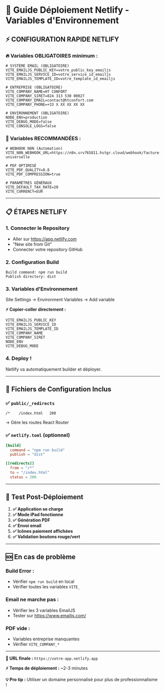 # 🚀 Guide Déploiement Netlify - Variables d'Environnement

## ⚡ CONFIGURATION RAPIDE NETLIFY

### 🔥 Variables OBLIGATOIRES minimum :

```env
# SYSTÈME EMAIL (OBLIGATOIRE)
VITE_EMAILJS_PUBLIC_KEY=votre_public_key_emailjs
VITE_EMAILJS_SERVICE_ID=votre_service_id_emailjs
VITE_EMAILJS_TEMPLATE_ID=votre_template_id_emailjs

# ENTREPRISE (OBLIGATOIRE)
VITE_COMPANY_NAME=HT CONFORT
VITE_COMPANY_SIRET=824 313 530 00027
VITE_COMPANY_EMAIL=contact@htconfort.com
VITE_COMPANY_PHONE=+33 X XX XX XX XX

# ENVIRONNEMENT (OBLIGATOIRE)
NODE_ENV=production
VITE_DEBUG_MODE=false
VITE_CONSOLE_LOGS=false
```

### 🎯 Variables RECOMMANDÉES :

```env
# WEBHOOK N8N (Automation)
VITE_N8N_WEBHOOK_URL=https://n8n.srv765811.hstgr.cloud/webhook/facture-universelle

# PDF OPTIMISÉ
VITE_PDF_QUALITY=0.8
VITE_PDF_COMPRESSION=true

# PARAMÈTRES GÉNÉRAUX
VITE_DEFAULT_TAX_RATE=20
VITE_CURRENCY=EUR
```

---

## 📋 ÉTAPES NETLIFY

### 1. **Connecter le Repository**
- Aller sur https://app.netlify.com
- "New site from Git"
- Connecter votre repository GitHub

### 2. **Configuration Build**
```
Build command: npm run build
Publish directory: dist
```

### 3. **Variables d'Environnement**
Site Settings → Environment Variables → Add variable

**⚡ Copier-coller directement :**
```
VITE_EMAILJS_PUBLIC_KEY
VITE_EMAILJS_SERVICE_ID  
VITE_EMAILJS_TEMPLATE_ID
VITE_COMPANY_NAME
VITE_COMPANY_SIRET
NODE_ENV
VITE_DEBUG_MODE
```

### 4. **Deploy !**
Netlify va automatiquement builder et déployer.

---

## 🔧 Fichiers de Configuration Inclus

### ✅ `public/_redirects`
```
/*    /index.html   200
```
→ Gère les routes React Router

### ✅ `netlify.toml` (optionnel)
```toml
[build]
  command = "npm run build"
  publish = "dist"

[[redirects]]
  from = "/*"
  to = "/index.html"
  status = 200
```

---

## 🧪 Test Post-Déploiement

1. **✅ Application se charge**
2. **✅ Mode iPad fonctionne** 
3. **✅ Génération PDF** 
4. **✅ Envoi email**
5. **✅ Icônes paiement affichées**
6. **✅ Validation boutons rouge/vert**

---

## 🆘 En cas de problème

### Build Error :
- Vérifier `npm run build` en local
- Vérifier toutes les variables `VITE_` 

### Email ne marche pas :
- Vérifier les 3 variables EmailJS
- Tester sur https://www.emailjs.com/

### PDF vide :
- Variables entreprise manquantes
- Vérifier `VITE_COMPANY_*`

---

**🎉 URL finale :** `https://votre-app.netlify.app`

**⚡ Temps de déploiement :** ~2-3 minutes

**💡 Pro tip :** Utiliser un domaine personnalisé pour plus de professionnalisme !
